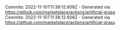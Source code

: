 Commits: 2022-11-10T11:38:12.608Z - Generated via https://github.com/marketplace/actions/artificial-grass
<br>
Commits: 2022-11-10T11:38:12.608Z - Generated via https://github.com/marketplace/actions/artificial-grass
<br>
